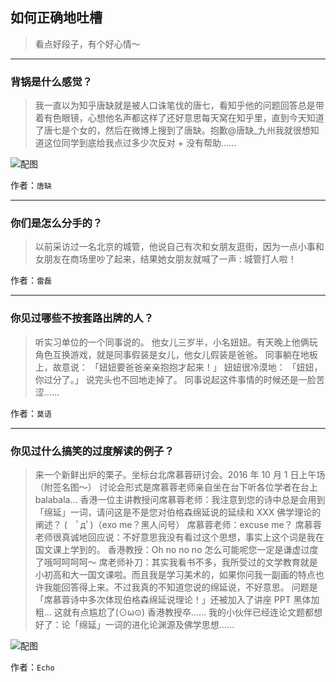 ## 如何正确地吐槽

> 看点好段子，有个好心情～


 
---

### 背锅是什么感觉？

> 我一直以为知乎唐缺就是被人口诛笔伐的唐七，看知乎他的问题回答总是带着有色眼镜，心想他名声都这样了还好意思每天窝在知乎里，直到今天知道了唐七是个女的，然后在微博上搜到了唐缺。抱歉@唐缺_九州 ​​​​
> 我就很想知道这位同学到底给我点过多少次反对 + 没有帮助……



![配图](http://pic4.zhimg.com/70/v2-11245524fac6ce7719ff9b5eca6cb433_b.jpg)


作者：`唐缺`

---

### 你们是怎么分手的？

> 以前采访过一名北京的城管，他说自己有次和女朋友逛街，因为一点小事和女朋友在商场里吵了起来，结果她女朋友就喊了一声 : 城管打人啦！


作者：`雷磊`

---

### 你见过哪些不按套路出牌的人？

> 听实习单位的一个同事说的。
> 他女儿三岁半，小名妞妞。有天晚上他俩玩角色互换游戏，就是同事假装是女儿，他女儿假装是爸爸。
> 同事躺在地板上，故意说：
> 「妞妞要爸爸亲亲抱抱才起来！」
> 妞妞很冷漠地：
> 「妞妞，你过分了。」
> 说完头也不回地走掉了。
> 同事说起这件事情的时候还是一脸苦涩……


作者：`莫语`

---

### 你见过什么搞笑的过度解读的例子？

> 来一个新鲜出炉的栗子。坐标台北席慕蓉研讨会。2016 年 10 月 1 日上午场（附签名图～）
> 讨论会形式是席慕蓉老师亲自坐在台下听各位学者在台上 balabala…
> 香港一位主讲教授问席慕蓉老师：我注意到您的诗中总是会用到「绵延」一词，请问这是不是您对伯格森绵延说的延续和 XXX 佛学理论的阐述？
> (　ﾟдﾟ)（exo me？黑人问号）
> 席慕蓉老师：excuse me？
> 席慕蓉老师很真诚地回应说：不好意思我没有看过这个思想，事实上这个词是我在国文课上学到的。
> 香港教授：Oh no no no 怎么可能呢您一定是谦虚过度了哦呵呵呵呵～
> 席老师补刀：其实我看书不多，我所受过的文学教育就是小初高和大一国文课啦。而且我是学习美术的，如果你问我一副画的特点也许我能回答得上来。不过我真的不知道您说的绵延说，不好意思。
> 问题是「席慕蓉诗中多次体现伯格森绵延说理论！」还被加入了讲座 PPT 黑体加粗…
> 这就有点尴尬了(⊙ω⊙)
> 香港教授卒……
> 我的小伙伴已经连论文题都想好了：论「绵延」一词的进化论渊源及佛学思想……



![配图](http://pic1.zhimg.com/70/620c003b4cd5c0ee2cec639c7d4cd4c0_b.jpg)


作者：`Echo`